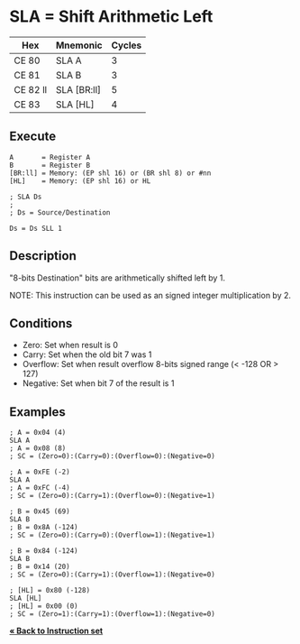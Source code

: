 # SLA = Shift Arithmetic Left

| Hex      | Mnemonic       | Cycles |
| -------- | -------------- | ------ |
| CE 80    | SLA A          | 3      |
| CE 81    | SLA B          | 3      |
| CE 82 ll | SLA \[BR:ll]   | 5      |
| CE 83    | SLA \[HL]      | 4      |

## Execute

```
A       = Register A
B       = Register B
[BR:ll] = Memory: (EP shl 16) or (BR shl 8) or #nn
[HL]    = Memory: (EP shl 16) or HL
```

```
; SLA Ds
;
; Ds = Source/Destination

Ds = Ds SLL 1
```

## Description

"8-bits Destination" bits are arithmetically shifted left by 1.

NOTE: This instruction can be used as an signed integer multiplication by 2.

## Conditions

* Zero: Set when result is 0
* Carry: Set when the old bit 7 was 1
* Overflow: Set when result overflow 8-bits signed range (< -128 OR > 127)
* Negative: Set when bit 7 of the result is 1

## Examples

```
; A = 0x04 (4)
SLA A
; A = 0x08 (8)
; SC = (Zero=0):(Carry=0):(Overflow=0):(Negative=0)
```

```
; A = 0xFE (-2)
SLA A
; A = 0xFC (-4)
; SC = (Zero=0):(Carry=1):(Overflow=0):(Negative=1)
```

```
; B = 0x45 (69)
SLA B
; B = 0x8A (-124)
; SC = (Zero=0):(Carry=0):(Overflow=1):(Negative=1)
```

```
; B = 0x84 (-124)
SLA B
; B = 0x14 (20)
; SC = (Zero=0):(Carry=1):(Overflow=1):(Negative=0)
```

```
; [HL] = 0x80 (-128)
SLA [HL]
; [HL] = 0x00 (0)
; SC = (Zero=1):(Carry=1):(Overflow=1):(Negative=0)
```

[**« Back to Instruction set**](../S1C88_InstructionSet.md)
